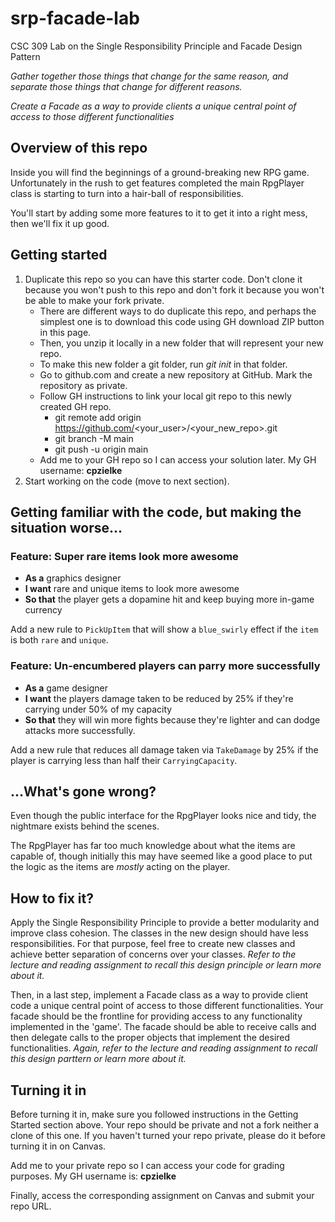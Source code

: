 # srp-facade-lab

CSC 309 Lab on the Single Responsibility Principle and Facade Design Pattern

_Gather together those things that change for the same reason, and separate those things that change for different reasons._

_Create a Facade as a way to provide clients a unique central point of access to those different functionalities_

## Overview of this repo

Inside you will find the beginnings of a ground-breaking new RPG game. Unfortunately in the rush to get features completed the main
RpgPlayer class is starting to turn into a hair-ball of responsibilities.

You'll start by adding some more features to it to get it into a right mess, then we'll fix it up good.

## Getting started

1. Duplicate this repo so you can have this starter code. Don't clone it because you won't push to this repo and don't fork it because you won't be able to make your fork private.
   - There are different ways to do duplicate this repo, and perhaps the simplest one is to download this code using GH download ZIP button in this page.
   - Then, you unzip it locally in a new folder that will represent your new repo.
   - To make this new folder a git folder, run _git init_ in that folder.
   - Go to github.com and create a new repository at GitHub. Mark the repository as private.
   - Follow GH instructions to link your local git repo to this newly created GH repo.
     - git remote add origin https://github.com/<your_user>/<your_new_repo>.git
     - git branch -M main
     - git push -u origin main
   - Add me to your GH repo so I can access your solution later. My GH username: **cpzielke**
2. Start working on the code (move to next section).

## Getting familiar with the code, but making the situation worse...

### Feature: Super rare items look more awesome

- **As a** graphics designer
- **I want** rare and unique items to look more awesome
- **So that** the player gets a dopamine hit and keep buying more in-game currency

Add a new rule to `PickUpItem` that will show a `blue_swirly` effect if the `item`
is both `rare` and `unique`.

### Feature: Un-encumbered players can parry more successfully

- **As a** game designer
- **I want** the players damage taken to be reduced by 25% if they're carrying under 50% of my capacity
- **So that** they will win more fights because they're lighter and can dodge attacks more successfully.

Add a new rule that reduces all damage taken via `TakeDamage` by 25% if the player is carrying
less than half their `CarryingCapacity`.

## ...What's gone wrong?

Even though the public interface for the RpgPlayer looks nice and tidy, the nightmare exists behind the scenes.

The RpgPlayer has far too much knowledge about what the items are capable of, though initially this may have seemed like a good place to
put the logic as the items are _mostly_ acting on the player.

## How to fix it?

Apply the Single Responsibility Principle to provide a better modularity and improve class cohesion. The classes in the new design should have less responsibilities. For that purpose, feel free to create new classes and achieve better separation of concerns over your classes. _Refer to the lecture and reading assignment to recall this design principle or learn more about it._

Then, in a last step, implement a Facade class as a way to provide client code a unique central point of access to those different functionalities. Your facade should be the frontline for providing access to any functionality implemented in the 'game'. The facade should be able to receive calls and then delegate calls to the proper objects that implement the desired functionalities. _Again, refer to the lecture and reading assignment to recall this design parttern or learn more about it._

## Turning it in

Before turning it in, make sure you followed instructions in the Getting Started section above. Your repo should be private and not a fork neither a clone of this one. If you haven't turned your repo private, please do it before turning it in on Canvas.

Add me to your private repo so I can access your code for grading purposes. My GH username is: **cpzielke**

Finally, access the corresponding assignment on Canvas and submit your repo URL.
